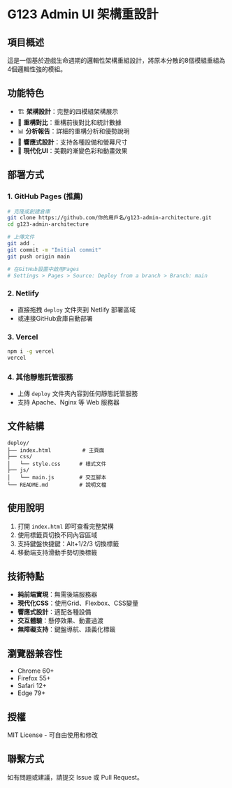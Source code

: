 # G123 Admin UI 架構重設計

## 項目概述
這是一個基於遊戲生命週期的邏輯性架構重組設計，將原本分散的8個模組重組為4個邏輯性強的模組。

## 功能特色
- 🏗️ **架構設計**：完整的四模組架構展示
- 🔄 **重構對比**：重構前後對比和統計數據
- 📊 **分析報告**：詳細的重構分析和優勢說明
- 📱 **響應式設計**：支持各種設備和螢幕尺寸
- 🎨 **現代化UI**：美觀的漸變色彩和動畫效果

## 部署方式

### 1. GitHub Pages (推薦)
```bash
# 克隆或創建倉庫
git clone https://github.com/你的用戶名/g123-admin-architecture.git
cd g123-admin-architecture

# 上傳文件
git add .
git commit -m "Initial commit"
git push origin main

# 在GitHub設置中啟用Pages
# Settings > Pages > Source: Deploy from a branch > Branch: main
```

### 2. Netlify
- 直接拖拽 `deploy` 文件夾到 Netlify 部署區域
- 或連接GitHub倉庫自動部署

### 3. Vercel
```bash
npm i -g vercel
vercel
```

### 4. 其他靜態託管服務
- 上傳 `deploy` 文件夾內容到任何靜態託管服務
- 支持 Apache、Nginx 等 Web 服務器

## 文件結構
```
deploy/
├── index.html          # 主頁面
├── css/
│   └── style.css      # 樣式文件
├── js/
│   └── main.js        # 交互腳本
└── README.md          # 說明文檔
```

## 使用說明
1. 打開 `index.html` 即可查看完整架構
2. 使用標籤頁切換不同內容區域
3. 支持鍵盤快捷鍵：Alt+1/2/3 切換標籤
4. 移動端支持滑動手勢切換標籤

## 技術特點
- **純前端實現**：無需後端服務器
- **現代化CSS**：使用Grid、Flexbox、CSS變量
- **響應式設計**：適配各種設備
- **交互體驗**：懸停效果、動畫過渡
- **無障礙支持**：鍵盤導航、語義化標籤

## 瀏覽器兼容性
- Chrome 60+
- Firefox 55+
- Safari 12+
- Edge 79+

## 授權
MIT License - 可自由使用和修改

## 聯繫方式
如有問題或建議，請提交 Issue 或 Pull Request。
